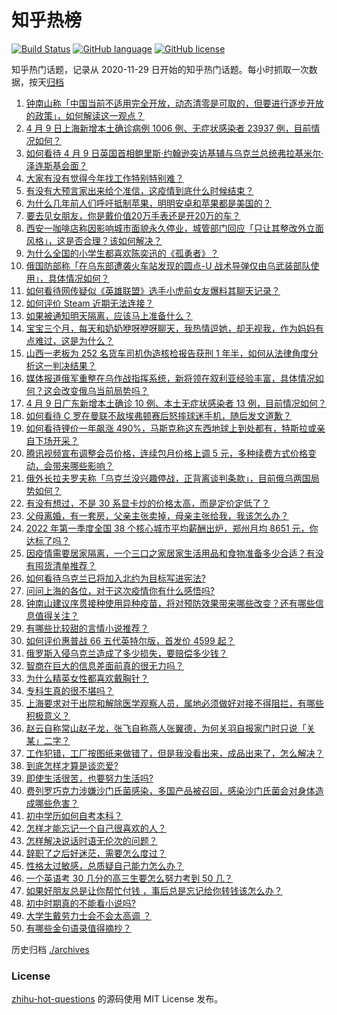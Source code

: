 # 知乎热榜
[![Build Status](https://github.com/ToWeLong/zhihu-hot-questions/workflows/CI/badge.svg)](https://github.com/ToWeLong/zhihu-hot-questions/actions)
[![GitHub language](https://img.shields.io/badge/language-golang-orange.svg)](https://golang.org/)
[![GitHub license](https://img.shields.io/github/license/ToWeLong/zhihu-hot-questions)](https://github.com/ToWeLong/zhihu-hot-questions/blob/main/LICENSE)

知乎热门话题，记录从 2020-11-29 日开始的知乎热门话题。每小时抓取一次数据，按天[归档](./archives)

<!-- BEGIN -->

1. [钟南山称「中国当前不适用完全开放，动态清零是可取的，但要进行逐步开放的政策」，如何解读这一观点？](https://www.zhihu.com/question/526914847)
1. [4 月 9 日上海新增本土确诊病例 1006 例、无症状感染者 23937 例，目前情况如何？](https://www.zhihu.com/question/527037699)
1. [如何看待 4 月 9 日英国首相鲍里斯·约翰逊突访基辅与乌克兰总统弗拉基米尔·泽连斯基会面？](https://www.zhihu.com/question/526984409)
1. [大家有没有觉得今年找工作特别特别难？](https://www.zhihu.com/question/520706669)
1. [有没有大预言家出来给个准信，这疫情到底什么时候结束？](https://www.zhihu.com/question/524865043)
1. [为什么几年前人们呼吁抵制苹果，明明安卓和苹果都是美国的？](https://www.zhihu.com/question/526601359)
1. [要去见女朋友，你是戴价值20万手表还是开20万的车？](https://www.zhihu.com/question/461112835)
1. [西安一咖啡店称因影响城市面貌永久停业，城管部门回应「只让其整改外立面风格」，这是否合理？该如何解决？](https://www.zhihu.com/question/527076775)
1. [为什么全国的小学生都喜欢陈奕迅的《孤勇者》？](https://www.zhihu.com/question/524618865)
1. [俄国防部称「在乌东部遭袭火车站发现的圆点-U 战术导弹仅由乌武装部队使用」，具体情况如何？](https://www.zhihu.com/question/527014531)
1. [如何看待网传疑似《英雄联盟》选手小虎前女友爆料其聊天记录？](https://www.zhihu.com/question/526924339)
1. [如何评价 Steam 近期无法连接？](https://www.zhihu.com/question/525590687)
1. [如果被通知明天隔离，应该马上准备什么？](https://www.zhihu.com/question/526125037)
1. [宝宝三个月，每天和奶奶咿呀咿呀聊天，我热情逗她，却无视我，作为妈妈有点难过，这是为什么？](https://www.zhihu.com/question/524655046)
1. [山西一老板为 252 名货车司机伪造核检报告获刑 1 年半，如何从法律角度分析这一判决结果？](https://www.zhihu.com/question/526974046)
1. [媒体报道俄军重整在乌作战指挥系统，新将领在叙利亚经验丰富，具体情况如何？这会改变俄乌当前局势吗？](https://www.zhihu.com/question/527079772)
1. [4 月 9 日广东新增本土确诊 10 例、本土无症状感染者 13 例，目前情况如何？](https://www.zhihu.com/question/527041501)
1. [如何看待 C 罗在曼联不敌埃弗顿赛后怒摔球迷手机，随后发文道歉？](https://www.zhihu.com/question/526991241)
1. [如何看待锂价一年飙涨 490%，马斯克称这东西地球上到处都有，特斯拉或亲自下场开采？](https://www.zhihu.com/question/526927133)
1. [腾讯视频宣布调整会员价格，连续包月价格上调 5 元，多种续费方式价格变动，会带来哪些影响？](https://www.zhihu.com/question/526941511)
1. [俄外长拉夫罗夫称「乌克兰没兴趣停战，正背离谈判条款」，目前俄乌两国局势如何？](https://www.zhihu.com/question/526719625)
1. [有没有想过，不是 30 系显卡炒的价格太高，而是定价定低了？](https://www.zhihu.com/question/515838194)
1. [父母离婚，有一套房，父亲主张卖掉，母亲主张给我，我该怎么办？](https://www.zhihu.com/question/526358990)
1. [2022 年第一季度全国 38 个核心城市平均薪酬出炉，郑州月均 8651 元，你达标了吗？](https://www.zhihu.com/question/526774651)
1. [因疫情需要居家隔离，一个三口之家居家生活用品和食物准备多少合适？有没有囤货清单推荐？](https://www.zhihu.com/question/526917754)
1. [如何看待乌克兰已将加入北约为目标写进宪法?](https://www.zhihu.com/question/526740937)
1. [问问上海的各位，对于这次疫情你有什么感悟吗?](https://www.zhihu.com/question/526344471)
1. [钟南山建议序贯接种使用异种疫苗，将对预防效果带来哪些改变？还有哪些信息值得关注？](https://www.zhihu.com/question/526766195)
1. [有哪些比较甜的言情小说推荐？](https://www.zhihu.com/question/361663420)
1. [如何评价惠普战 66 五代英特尔版，首发价 4599 起？](https://www.zhihu.com/question/526950837)
1. [俄罗斯入侵乌克兰造成了多少损失，要赔偿多少钱？](https://www.zhihu.com/question/527056088)
1. [智商在巨大的信息差面前真的很无力吗？](https://www.zhihu.com/question/520366221)
1. [为什么精英女性都喜欢戴胸针？](https://www.zhihu.com/question/525423965)
1. [专科生真的很不堪吗？](https://www.zhihu.com/question/524677210)
1. [上海要求对于出院和解除医学观察人员，属地必须做好对接不得阻拦，有哪些积极意义？](https://www.zhihu.com/question/527051639)
1. [赵云自称常山赵子龙，张飞自称燕人张翼德，为何关羽自报家门时只说「关某」二字？](https://www.zhihu.com/question/496283247)
1. [工作犯错，工厂按图纸来做错了，但是我没看出来，成品出来了，怎么解决？](https://www.zhihu.com/question/526472027)
1. [到底怎样才算是谈恋爱?](https://www.zhihu.com/question/527047767)
1. [即使生活很苦，也要努力生活吗?](https://www.zhihu.com/question/526808796)
1. [费列罗巧克力涉嫌沙门氏菌感染，多国产品被召回，感染沙门氏菌会对身体造成哪些危害？](https://www.zhihu.com/question/526756211)
1. [初中学历如何自考本科？](https://www.zhihu.com/question/39105686)
1. [怎样才能忘记一个自己很喜欢的人？](https://www.zhihu.com/question/526271004)
1. [怎样解决说话时语无伦次的问题？](https://www.zhihu.com/question/30881470)
1. [辞职了之后好迷茫，需要怎么度过？](https://www.zhihu.com/question/525972923)
1. [性格太过敏感，总质疑自己能力怎么办？](https://www.zhihu.com/question/527055105)
1. [一个英语考 30 几分的高三生要怎么努力考到 50 几？](https://www.zhihu.com/question/526165061)
1. [如果好朋友总是让你帮忙付钱 ，事后总是忘记给你转钱该怎么办？](https://www.zhihu.com/question/526878562)
1. [初中时期真的不能看小说吗?](https://www.zhihu.com/question/525928642)
1. [大学生戴劳力士会不会太高调 ？](https://www.zhihu.com/question/518463144)
1. [有哪些金句语录值得摘抄？](https://www.zhihu.com/question/524388017)

<!-- END -->

历史归档 [./archives](./archives)


### License
[zhihu-hot-questions](https://github.com/towelong/zhihu-hot-questions) 的源码使用 MIT License 发布。